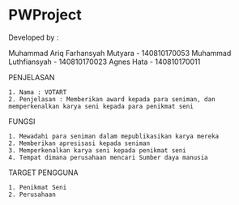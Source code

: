 # PWProject
Developed by :

Muhammad Ariq Farhansyah Mutyara - 140810170053
Muhammad Luthfiansyah - 140810170023
Agnes Hata - 140810170011

PENJELASAN

	1. Nama : VOTART
	2. Penjelasan : Memberikan award kepada para seniman, dan memperkenalkan karya seni kepada para penikmat seni

FUNGSI

	1. Mewadahi para seniman dalam mepublikasikan karya mereka
	2. Memberikan apresisasi kepada seniman
	3. Memperkenalkan karya seni kepada penikmat seni
	4. Tempat dimana perusahaan mencari Sumber daya manusia

TARGET PENGGUNA

	1. Penikmat Seni
	2. Perusahaan
